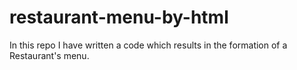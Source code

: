 # restaurant-menu-by-html
In this repo I have written a code which results in the formation of a Restaurant's menu.

